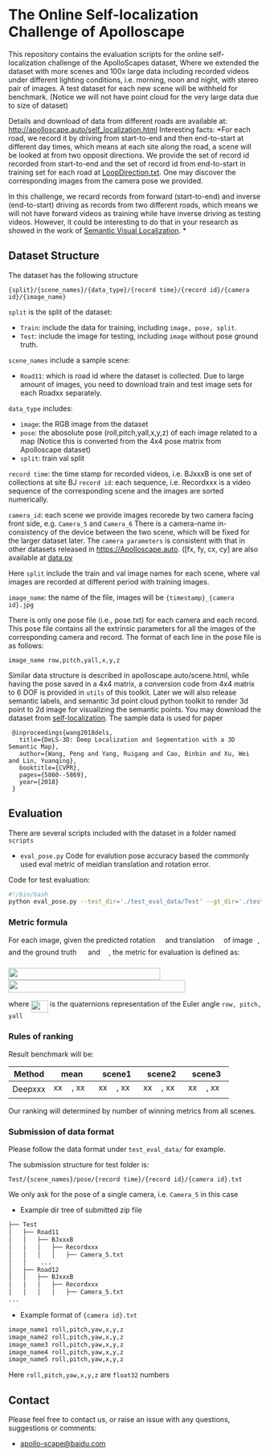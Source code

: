 # The Online Self-localization Challenge of Apolloscape
This repository contains the evaluation scripts for the online self-localization challenge of the ApolloScapes dataset,
Where we extended the dataset with more scenes and 100x large data including recorded videos under different lighting conditions, i.e. morning, noon and night, with stereo pair of images. 
A test dataset for each new scene will be withheld for benchmark. (Notice we will not have point cloud for the very large data due to size of dataset)

Details and download of data from different roads are available at: http://apolloscape.auto/self_localization.html
Interesting facts: 
*For each road, we record it by driving from start-to-end and then end-to-start at different day times, which means at each site along the road, a scene will be looked at from two opposit directions. 
We provide the set of record id recorded from start-to-end and the set of record id from end-to-start in training set for each road at [LoopDirection.txt](). One may discover the corresponding images from the camera pose we provided. 

In this challenge, we recard records from forward (start-to-end) and inverse (end-to-start) driving as records from two different roads, which means we will not have forward videos as training while have inverse driving as testing videos. 
However, it could be interesting to do that in your research as showed in the work of [Semantic Visual Localization](https://arxiv.org/abs/1712.05773).
*


## Dataset Structure

The dataset has the following structure
```
{split}/{scene_names}/{data_type}/{record time}/{record id}/{camera id}/{image_name}
```
`split` is the split of the dataset:
- `Train`: include the data for training, including `image, pose, split`.
- `Test`: include the image for testing, including `image` without pose ground truth.

`scene_names` include a sample scene:
- `Road11`: which is road id where the dataset is collected.
Due to large amount of images, you need to download train and test image sets for each Roadxx separately.


`data_type` includes: 
- `image`: the RGB image from the dataset
- `pose`: the abosolute pose (roll,pitch,yall,x,y,z) of each image related to a map (Notice this is converted from the 4x4 pose matrix from Apolloscape dataset)
- `split`: train val split

`record time`: the time stamp for recorded videos, i.e. BJxxxB is one set of collections at site BJ
`record id`: each sequence, i.e. Recordxxx is a video sequence of the corresponding scene and the images are sorted numerically. 



`camera_id`: each scene we provide images recorede by two camera facing front side, e.g. `Camera_5` and `Camera_6`
There is a camera-name in-consistency of the device between the two scene, which will be fixed for the larger dataset later.
The `camera parameters` is consistent with that in other datasets released in https://Apolloscape.auto. ([fx, fy, cx, cy] are also available at [data.py](https://github.com/ApolloScapeAuto/dataset-api/blob/master/car_instance/data.py)

Here ```split``` include the train and val image names for each scene, where val images are recorded at different period with training images.

`image_name`: the name of the file, images will be ```{timestamp}_{camera id}.jpg```

There is only one pose file (i.e., pose.txt) for each camera and each record. This pose file contains all the extrinsic parameters for all the images of the corresponding camera and record. The format of each line in the pose file is as follows:

```image_name row,pitch,yall,x,y,z```

Similar data structure is described in apolloscape.auto/scene.html, while having the pose saved in a 4x4 matrix, a conversion code from 4x4 matrix to 6 DOF is provided in `utils` of this toolkit.
Later we will also release semantic labels,  and semantic 3d point cloud python toolkit to render 3d point to 2d image for visualizing the semantic points.
You may download the dataset from [self-localization](http://apolloscape.auto/ECCV/challenge.html). The sample data is used for paper 

```
 @inproceedings{wang2018dels,
   title={DeLS-3D: Deep Localization and Segmentation with a 3D Semantic Map},
   author={Wang, Peng and Yang, Ruigang and Cao, Binbin and Xu, Wei and Lin, Yuanqing},
   booktitle={CVPR},
   pages={5860--5869},
   year={2018}
 }
```


## Evaluation
There are several scripts included with the dataset in a folder named `scripts`
 - `eval_pose.py`   Code for evalution pose accuracy based the commonly used eval metric of meidian translation and rotation error.

Code for test evaluation: 
```bash
#!/bin/bash
python eval_pose.py --test_dir='./test_eval_data/Test' --gt_dir='./test_eval_data/Test_gt' --res_file='./test_eval_data/res.txt'
```

### Metric formula

For each image, given the predicted rotation <img src="/self_localization/tex/3cf87ea38a615ed99e0232f8ed9431fe.svg?invert_in_darkmode&sanitize=true" align=middle width=12.067218899999991pt height=14.15524440000002pt/> and translation <img src="/self_localization/tex/02ab12d0013b89c8edc7f0f2662fa7a9.svg?invert_in_darkmode&sanitize=true" align=middle width=10.58699729999999pt height=20.221802699999984pt/> of image <img src="/self_localization/tex/77a3b857d53fb44e33b53e4c8b68351a.svg?invert_in_darkmode&sanitize=true" align=middle width=5.663225699999989pt height=21.68300969999999pt/>, and the ground truth <img src="/self_localization/tex/8baf725662988147b566a34101b2f41d.svg?invert_in_darkmode&sanitize=true" align=middle width=14.608149599999992pt height=22.63846199999998pt/> and <img src="/self_localization/tex/794f29f339ded8d1f520558a6fdd129e.svg?invert_in_darkmode&sanitize=true" align=middle width=12.671292149999989pt height=22.63846199999998pt/>, the metric for evaluation is defined as: 

<img src="/self_localization/tex/018be30b8309099b896cd42416be3b8e.svg?invert_in_darkmode&sanitize=true" align=middle width=301.6598706pt height=24.65753399999998pt/>

<img src="/self_localization/tex/1629da9a7c204376b2258a5a391a9574.svg?invert_in_darkmode&sanitize=true" align=middle width=352.0340406pt height=24.65753399999998pt/>

where <img src="/self_localization/tex/dbc3312b32770329001dc37e78afdd3a.svg?invert_in_darkmode&sanitize=true" align=middle width=33.60263774999999pt height=24.65753399999998pt/> is the quaternions representation of the Euler angle ```row, pitch, yall```


### Rules of ranking

Result benchmark will be:

| Method | mean | scene1 | scene2 | scene3 | 
| ------ |:------:|:------:|:------:|:------:|
| Deepxxx |xx <img src="/self_localization/tex/0e51a2dede42189d77627c4d742822c3.svg?invert_in_darkmode&sanitize=true" align=middle width=14.433101099999991pt height=14.15524440000002pt/>, xx <img src="/self_localization/tex/a17fe79641dc49ee31882d6a409221dc.svg?invert_in_darkmode&sanitize=true" align=middle width=6.735194399999992pt height=22.63850490000001pt/>  | xx <img src="/self_localization/tex/0e51a2dede42189d77627c4d742822c3.svg?invert_in_darkmode&sanitize=true" align=middle width=14.433101099999991pt height=14.15524440000002pt/>, xx <img src="/self_localization/tex/a17fe79641dc49ee31882d6a409221dc.svg?invert_in_darkmode&sanitize=true" align=middle width=6.735194399999992pt height=22.63850490000001pt/> | xx <img src="/self_localization/tex/0e51a2dede42189d77627c4d742822c3.svg?invert_in_darkmode&sanitize=true" align=middle width=14.433101099999991pt height=14.15524440000002pt/>, xx <img src="/self_localization/tex/a17fe79641dc49ee31882d6a409221dc.svg?invert_in_darkmode&sanitize=true" align=middle width=6.735194399999992pt height=22.63850490000001pt/> | xx <img src="/self_localization/tex/0e51a2dede42189d77627c4d742822c3.svg?invert_in_darkmode&sanitize=true" align=middle width=14.433101099999991pt height=14.15524440000002pt/>, xx <img src="/self_localization/tex/a17fe79641dc49ee31882d6a409221dc.svg?invert_in_darkmode&sanitize=true" align=middle width=6.735194399999992pt height=22.63850490000001pt/> | 

Our ranking will determined by number of winning metrics from all scenes.


### Submission of data format
Please follow the data format under ```test_eval_data/``` for example. 

The submission structure for test folder is:
```
Test/{scene_names}/pose/{record time}/{record id}/{camera id}.txt
```

We only ask for the pose of a single camera, i.e. ```Camera_5``` in this case

- Example dir tree of submitted zip file
```bash
├── Test
│   ├── Road11
│   │   ├── BJxxxB
│   │   │   ├── Recordxxx
│   │   │   │   ├── Camera_5.txt
│   │    ...
│   ├── Road12
│   │   ├── BJxxxB
│   │   │   ├── Recordxxx
│   │   │   │   ├── Camera_5.txt
...
```

 - Example format of ```{camera id}.txt```
```bash
image_name1 roll,pitch,yaw,x,y,z
image_name2 roll,pitch,yaw,x,y,z
image_name3 roll,pitch,yaw,x,y,z
image_name4 roll,pitch,yaw,x,y,z
image_name5 roll,pitch,yaw,x,y,z
```
Here  ```roll,pitch,yaw,x,y,z``` are ```float32``` numbers


## Contact
Please feel free to contact us, or raise an issue with any questions, suggestions or comments:
* apollo-scape@baidu.com

